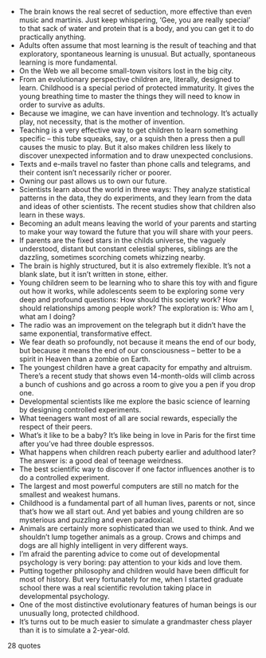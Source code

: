  - The brain knows the real secret of seduction, more effective than even music and martinis. Just keep whispering, ‘Gee, you are really special’ to that sack of water and protein that is a body, and you can get it to do practically anything.
 - Adults often assume that most learning is the result of teaching and that exploratory, spontaneous learning is unusual. But actually, spontaneous learning is more fundamental.
 - On the Web we all become small-town visitors lost in the big city.
 - From an evolutionary perspective children are, literally, designed to learn. Childhood is a special period of protected immaturity. It gives the young breathing time to master the things they will need to know in order to survive as adults.
 - Because we imagine, we can have invention and technology. It’s actually play, not necessity, that is the mother of invention.
 - Teaching is a very effective way to get children to learn something specific – this tube squeaks, say, or a squish then a press then a pull causes the music to play. But it also makes children less likely to discover unexpected information and to draw unexpected conclusions.
 - Texts and e-mails travel no faster than phone calls and telegrams, and their content isn’t necessarily richer or poorer.
 - Owning our past allows us to own our future.
 - Scientists learn about the world in three ways: They analyze statistical patterns in the data, they do experiments, and they learn from the data and ideas of other scientists. The recent studies show that children also learn in these ways.
 - Becoming an adult means leaving the world of your parents and starting to make your way toward the future that you will share with your peers.
 - If parents are the fixed stars in the childs universe, the vaguely understood, distant but constant celestial spheres, siblings are the dazzling, sometimes scorching comets whizzing nearby.
 - The brain is highly structured, but it is also extremely flexible. It’s not a blank slate, but it isn’t written in stone, either.
 - Young children seem to be learning who to share this toy with and figure out how it works, while adolescents seem to be exploring some very deep and profound questions: How should this society work? How should relationships among people work? The exploration is: Who am I, what am I doing?
 - The radio was an improvement on the telegraph but it didn’t have the same exponential, transformative effect.
 - We fear death so profoundly, not because it means the end of our body, but because it means the end of our consciousness – better to be a spirit in Heaven than a zombie on Earth.
 - The youngest children have a great capacity for empathy and altruism. There’s a recent study that shows even 14-month-olds will climb across a bunch of cushions and go across a room to give you a pen if you drop one.
 - Developmental scientists like me explore the basic science of learning by designing controlled experiments.
 - What teenagers want most of all are social rewards, especially the respect of their peers.
 - What’s it like to be a baby? It’s like being in love in Paris for the first time after you’ve had three double espressos.
 - What happens when children reach puberty earlier and adulthood later? The answer is: a good deal of teenage weirdness.
 - The best scientific way to discover if one factor influences another is to do a controlled experiment.
 - The largest and most powerful computers are still no match for the smallest and weakest humans.
 - Childhood is a fundamental part of all human lives, parents or not, since that’s how we all start out. And yet babies and young children are so mysterious and puzzling and even paradoxical.
 - Animals are certainly more sophisticated than we used to think. And we shouldn’t lump together animals as a group. Crows and chimps and dogs are all highly intelligent in very different ways.
 - I’m afraid the parenting advice to come out of developmental psychology is very boring: pay attention to your kids and love them.
 - Putting together philosophy and children would have been difficult for most of history. But very fortunately for me, when I started graduate school there was a real scientific revolution taking place in developmental psychology.
 - One of the most distinctive evolutionary features of human beings is our unusually long, protected childhood.
 - It’s turns out to be much easier to simulate a grandmaster chess player than it is to simulate a 2-year-old.

28 quotes